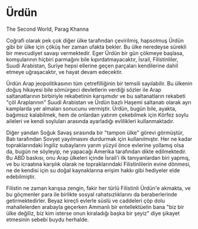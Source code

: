 # Ürdün

The Second World, Parag Khanna

Coğrafi olarak pek çok diğer ülke tarafından çevirilmiş, hapsolmuş Ürdün gibi bir ülke için çöküş her zaman ufakta bekler. Bu ülke neredeyse sürekli bir mevcudiyet savaşı vermektedir. Eger Ürdün bir gün çökmeye başlasa, komşularının hiçbiri parmağını bile kıpırdatmayacaktır, İsrail, Filistinliler, Suudi Arabistan, Suriye hepsi ellerine geçen parçaları kendilerine dahil etmeye uğraşacaktır, ve hayat devam edecektir.

Ürdün Arap jeopolitikasının tüm çetrefilliğinin bir temsili sayılabilir. Bu ülkenin doğuş hikayesi bile sömürgeci devletlerin verdiği sözler ile Arap saltanatlarının birbiriyle rekabetinin karışımıdır ve bu saltanatların rekabeti "çöl Araplarının" Suudi Arabistan ve Ürdün bazlı Haşemi saltanatı olarak ayrı kamplarda yer almaları sonucunu vermiştir. Ürdün, bugün bile, ayakta, bağımsız kalabilmek, hem de onlardan yatırım çekebilmek için Körfez soylu aileleri ve kendi soyluları arasında ayarladığı evlilikleri kullanmaktadır.

Diğer yandan Soğuk Savaş sırasında bir "tampon ülke" görevi görmüştür, Batı tarafından Sovyet yayılmasını durdurmak için kullanılmıştır. Her ne kadar topraklarındaki İngiliz subaylarını yarım yüzyıl önce evlerine yollamış olsa da, bugün ne söyleyip, ne yapacağı Amerika tarafından dikte edilmektedir. Bu ABD baskısı, onu Arap ülkeleri içinde İsrail'i ilk tanıyanlardan biri yapmış, ve bu icraatına karşılık olarak ne topraklarındaki Filistinlilerin evine dönmesi, ne de kendisi için su doğal kaynaklarına erişim hakkı gibi hediyeler elde edebilmiştir.

Filistin ne zaman karışsa zengin, fakir her türlü Filistinli Ürdün'e akmakta, ve bu göçmenler para ile birlikte sosyal rahatsızlıklarını da beraberlerinde getirmektedirler. Beyaz kireçli evlerle süslü ve caddeleri çöp dolu mahallelerden arabayla geçerken Ammanlı bir entellektüelin bana "biz bir ülke değiliz, biz kim isterse onun kiraladığı başka bir şeyiz" diye şikayet etmesinin sebebi buydu herhalde.
